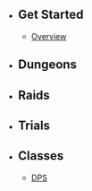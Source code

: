- ## Get Started
    - [Overview](/{{route}}/{{version}}/overview)
- ## Dungeons
- ## Raids
- ## Trials
- ## Classes
    - [DPS](/{{route}}/{{version}}/DPS)
